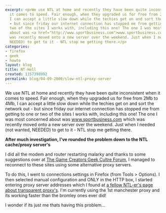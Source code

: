 ```yaml
---
excerpt: <p>We use NTL at home and recently they have been quite inconsistent when
  it comes to speed. Fair enough, when they upgraded us for free from 2Mb to 4Mb,
  I can accept a little slow down while the techies get on and sort the network out
  - but since friday our internet connection has stopped me from getting to one or
  two of the sites I works with, including this one! The one I was most concerned
  about was <a href="http://www.sportbusiness.com">www.sportbusiness.com</a> which
  was recently moved onto a new server over the weekend. Just when I needed (not wanted,
  NEEDED) to get to it - NTL stop me getting there.</p>
categories:
- firefox
- geek
- howto
layout: blog
title: NT-Hell
created: 1157398992
permalink: blog/04-09-2006/slow-ntl-proxy-server
---
```

<p>We use NTL at home and recently they have been quite inconsistent when it comes to speed. Fair enough, when they upgraded us for free from 2Mb to 4Mb, I can accept a little slow down while the techies get on and sort the network out - but since friday our internet connection has stopped me from getting to one or two of the sites I works with, including this one! The one I was most concerned about was <a href="http://www.sportbusiness.com">www.sportbusiness.com</a> which was recently moved onto a new server over the weekend. Just when I needed (not wanted, NEEDED) to get to it - NTL stop me getting there.</p>
<p><strong>After much investigation, I've rounded the problem down to the NTL cache/proxy server's</strong></p>
<p>I did all the modem and router restarting malarky and thanks to some suggestions over at <a href="http://forum.thegamecreators.com/?m=forum_view&t=88071&b=2&p=0">The Game Creators Geek Cultre Forum</a>, I managed to reconnect to these sites using some alternative proxy servers.</p>
<p>To do this, I went to connections settings in Firefox (from Tools > Options). I then selected manual configuration and ONLY in the HTTP box, I started entering proxy server addresses which I found at <a href="http://homepage.ntlworld.com/robin.d.h.walker/cmtips/trancache.html">a fellow NTL-er's page about transparent proxy's</a>. I'm currently using the 1st manchester proxy and its working faster than the bromley ones ever did!</p>
<p>I wonder if its just me thats having this problem&hellip;</p>
